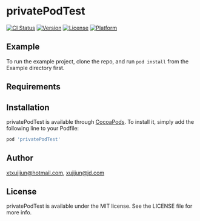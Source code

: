 # privatePodTest

[![CI Status](http://img.shields.io/travis/xtxujijun@hotmail.com/privatePodTest.svg?style=flat)](https://travis-ci.org/xtxujijun@hotmail.com/privatePodTest)
[![Version](https://img.shields.io/cocoapods/v/privatePodTest.svg?style=flat)](http://cocoapods.org/pods/privatePodTest)
[![License](https://img.shields.io/cocoapods/l/privatePodTest.svg?style=flat)](http://cocoapods.org/pods/privatePodTest)
[![Platform](https://img.shields.io/cocoapods/p/privatePodTest.svg?style=flat)](http://cocoapods.org/pods/privatePodTest)

## Example

To run the example project, clone the repo, and run `pod install` from the Example directory first.

## Requirements

## Installation

privatePodTest is available through [CocoaPods](http://cocoapods.org). To install
it, simply add the following line to your Podfile:

```ruby
pod 'privatePodTest'
```

## Author

xtxujijun@hotmail.com, xujijun@jd.com

## License

privatePodTest is available under the MIT license. See the LICENSE file for more info.
